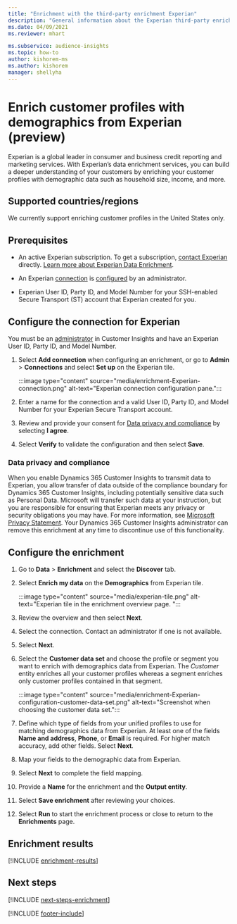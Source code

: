```yaml
---
title: "Enrichment with the third-party enrichment Experian"
description: "General information about the Experian third-party enrichment."
ms.date: 04/09/2021
ms.reviewer: mhart

ms.subservice: audience-insights
ms.topic: how-to
author: kishorem-ms
ms.author: kishorem
manager: shellyha
---
```


# Enrich customer profiles with demographics from Experian (preview)

Experian is a global leader in consumer and business credit reporting and marketing services. With Experian’s data enrichment services, you can build a deeper understanding of your customers by enriching your customer profiles with demographic data such as household size, income, and more.

## Supported countries/regions

We currently support enriching customer profiles in the United States only.

## Prerequisites

- An active Experian subscription. To get a subscription, [contact Experian](https://www.experian.com/marketing-services/contact) directly. [Learn more about Experian Data Enrichment](https://www.experian.com/marketing-services/microsoft?cmpid=ems_web_mci_cdppage).

- An Experian [connection](connections.md) is [configured](#configure-the-connection-for-experian) by an administrator.

- Experian User ID, Party ID, and Model Number for your SSH-enabled Secure Transport (ST) account that Experian created for you.

## Configure the connection for Experian

You must be an [administrator](permissions.md#admin) in Customer Insights and have an Experian User ID, Party ID, and Model Number.

1. Select **Add connection** when configuring an enrichment, or go to **Admin** > **Connections** and select **Set up** on the Experian tile.

   :::image type="content" source="media/enrichment-Experian-connection.png" alt-text="Experian connection configuration pane.":::

1. Enter a name for the connection and a valid User ID, Party ID, and Model Number for your Experian Secure Transport account.

1. Review and provide your consent for [Data privacy and compliance](#data-privacy-and-compliance) by selecting **I agree**.

1. Select **Verify** to validate the configuration and then select **Save**.

### Data privacy and compliance

When you enable Dynamics 365 Customer Insights to transmit data to Experian, you allow transfer of data outside of the compliance boundary for Dynamics 365 Customer Insights, including potentially sensitive data such as Personal Data. Microsoft will transfer such data at your instruction, but you are responsible for ensuring that Experian meets any privacy or security obligations you may have. For more information, see [Microsoft Privacy Statement](https://go.microsoft.com/fwlink/?linkid=396732). Your Dynamics 365 Customer Insights administrator can remove this enrichment at any time to discontinue use of this functionality.

## Configure the enrichment

1. Go to **Data** > **Enrichment** and select the **Discover** tab.

1. Select **Enrich my data** on the **Demographics** from Experian tile.

   :::image type="content" source="media/experian-tile.png" alt-text="Experian tile in the enrichment overview page. ":::

1. Review the overview and then select **Next**.

1. Select the connection. Contact an administrator if one is not available.

1. Select **Next**.

1. Select the **Customer data set** and choose the profile or segment you want to enrich with demographics data from Experian. The *Customer* entity enriches all your customer profiles whereas a segment enriches only customer profiles contained in that segment.

    :::image type="content" source="media/enrichment-Experian-configuration-customer-data-set.png" alt-text="Screenshot when choosing the customer data set.":::

1. Define which type of fields from your unified profiles to use for matching demographics data from Experian. At least one of the fields **Name and address**, **Phone**, or **Email** is required. For higher match accuracy, add other fields. Select **Next**.

1. Map your fields to the demographic data from Experian.

1. Select **Next** to complete the field mapping.

1. Provide a **Name** for the enrichment and the **Output entity**.

1. Select **Save enrichment** after reviewing your choices.

1. Select **Run** to start the enrichment process or close to return to the **Enrichments** page.

## Enrichment results

[!INCLUDE [enrichment-results](includes/enrichment-results.md)]

## Next steps

[!INCLUDE [next-steps-enrichment](includes/next-steps-enrichment.md)]

[!INCLUDE [footer-include](includes/footer-banner.md)]
